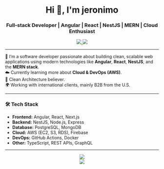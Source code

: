 <h1 align="center">Hi 👋, I'm jeronimo </h1>
<h3 align="center">Full-stack Developer | Angular | React | NestJS | MERN | Cloud Enthusiast</h3>

<p align="center">
  <a href="https://linkedin.com/in/tuusuario" target="_blank">
    <img src="https://img.shields.io/badge/LinkedIn-blue?style=flat-square&logo=linkedin" />
  </a>
  <a href="mailto:tuemail@email.com">
    <img src="https://img.shields.io/badge/Email-red?style=flat-square&logo=gmail&logoColor=white" />
  </a>
</p>

---

🚀 I’m a software developer passionate about building clean, scalable web applications using modern technologies like **Angular**, **React**, **NestJS**, and the **MERN stack**.  
☁️ Currently learning more about **Cloud & DevOps (AWS)**.  
🧠 Clean Architecture believer.  
🌍 Working with international clients, mainly B2B from the U.S.

---

### 🛠️ Tech Stack
- **Frontend:** Angular, React, Next.js  
- **Backend:** NestJS, Node.js, Express  
- **Database:** PostgreSQL, MongoDB  
- **Cloud:** AWS (EC2, S3, RDS), Firebase  
- **DevOps:** GitHub Actions, Docker  
- **Other:** TypeScript, REST APIs, GraphQL  

---

<p align="center">
  <img src="https://github-readme-stats.vercel.app/api?username=cubito1080&show_icons=true&theme=tokyonight" />
  <br/>
  <img src="https://github-readme-streak-stats.herokuapp.com/?user=cubito1080&theme=tokyonight" />
</p>

